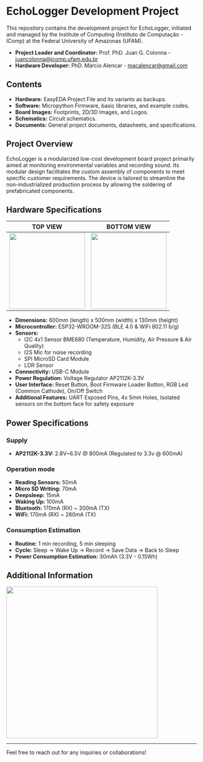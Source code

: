 # EchoLogger Development Project

This repository contains the development project for EchoLogger, initiated and managed by the Institute of Computing (Instituto de Computação - IComp) at the Federal University of Amazonas (UFAM).

- **Project Leader and Coordinator:** Prof. PhD. Juan G. Colonna - [juancolonna@icomp.ufam.edu.br](mailto:juancolonna@icomp.ufam.edu.br)
- **Hardware Developer:** PhD. Márcio Alencar - [macalencar@gmail.com](mailto:macalencar@gmail.com)

## Contents

- **Hardware:** EasyEDA Project File and its variants as backups.
- **Software:** Micropython Firmware, basic libraries, and example codes.
- **Board Images:** Footprints, 2D/3D Images, and Logos.
- **Schematics:** Circuit schematics.
- **Documents:** General project documents, datasheets, and specifications.

## Project Overview

EchoLogger is a modularized low-cost development board project primarily aimed at monitoring environmental variables and recording sound. Its modular design facilitates the custom assembly of components to meet specific customer requirements. The device is tailored to streamline the non-industrialized production process by allowing the soldering of prefabricated components.

## Hardware Specifications

| TOP VIEW | BOTTOM VIEW|
|----------|------------|
|<img src="board/ images/hw_v3/BoardTop2D_v3.png" width="200"/>|<img src="board images/hw_v3/BoardBottom2D_v3.png" width="200"/>|

- **Dimensions:** 600mm (length) x 500mm (width) x 130mm (height)
- **Microcontroller:** ESP32-WROOM-32S (BLE 4.0 & WiFi 802.11 b/g)
- **Sensors:**
  - I2C 4x1 Sensor BME680 (Temperature, Humidity, Air Pressure & Air Quality)
  - I2S Mic for noise recording
  - SPI MicroSD Card Module
  - LDR Sensor
- **Connectivity:** USB-C Module
- **Power Regulation:** Voltage Regulator AP2112K-3.3V
- **User Interface:** Reset Button, Boot Firmware Loader Button, RGB Led (Common Cathode), On/Off Switch
- **Additional Features:** UART Exposed Pins, 4x 5mm Holes, Isolated sensors on the bottom face for safety exposure

## Power Specifications

### Supply
- **AP2112K-3.3V:** 2.8V~6.5V @ 800mA (Regulated to 3.3v @ 600mA)

### Operation mode
- **Reading Sensors:** 50mA
- **Micro SD Writing:** 70mA
- **Deepsleep:** 15mA
- **Waking Up:** 100mA
- **Bluetooth:** 170mA (RX) ~ 200mA (TX)
- **WiFi:** 170mA (RX) ~ 260mA (TX)

### Consumption Estimation
- **Routine:** 1 min recording, 5 min sleeping
- **Cycle:** Sleep -> Wake Up -> Record -> Save Data -> Back to Sleep
- **Power Consumption Estimation:** 30mAh (3.3V - 0.15Wh)

## Additional Information

[<img src="board images/logos/BannerATA.png" width="400"/>](ATA)

---
Feel free to reach out for any inquiries or collaborations!
